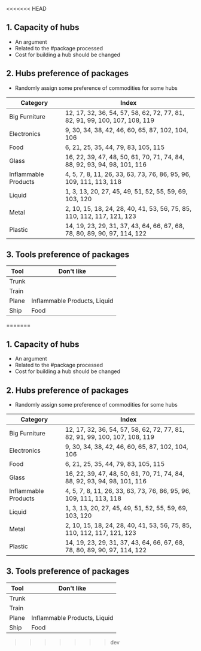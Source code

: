 <<<<<<< HEAD
## 1. Capacity of hubs

- An argument
- Related to the #package processed
- Cost for building a hub should be changed

## 2. Hubs preference of packages

- Randomly assign some preference of commodities for some hubs

| Category             | Index                                                        |
| -------------------- | ------------------------------------------------------------ |
| Big Furniture        | 12, 17, 32, 36, 54, 57, 58, 62, 72, 77, 81, 82, 91, 99, 100, 107, 108, 119 |
| Electronics          | 9, 30, 34, 38, 42, 46, 60, 65, 87, 102, 104, 106             |
| Food                 | 6, 21, 25, 35, 44, 79, 83, 105, 115                          |
| Glass                | 16, 22, 39, 47, 48, 50, 61, 70, 71, 74, 84, 88, 92, 93, 94, 98, 101, 116 |
| Inflammable Products | 4, 5, 7, 8, 11, 26, 33, 63, 73, 76, 86, 95, 96, 109, 111, 113, 118 |
| Liquid               | 1, 3, 13, 20, 27, 45, 49, 51, 52, 55, 59, 69, 103, 120       |
| Metal                | 2, 10, 15, 18, 24, 28, 40, 41, 53, 56, 75, 85, 110, 112, 117, 121, 123 |
| Plastic              | 14, 19, 23, 29, 31, 37, 43, 64, 66, 67, 68, 78, 80, 89, 90, 97, 114, 122 |



## 3. Tools preference of packages

| Tool  | Don't like                   |
| ----- | ---------------------------- |
| Trunk |                              |
| Train |                              |
| Plane | Inflammable Products, Liquid |
| Ship  | Food                         |

=======
## 1. Capacity of hubs

- An argument
- Related to the #package processed
- Cost for building a hub should be changed

## 2. Hubs preference of packages

- Randomly assign some preference of commodities for some hubs

| Category             | Index                                                        |
| -------------------- | ------------------------------------------------------------ |
| Big Furniture        | 12, 17, 32, 36, 54, 57, 58, 62, 72, 77, 81, 82, 91, 99, 100, 107, 108, 119 |
| Electronics          | 9, 30, 34, 38, 42, 46, 60, 65, 87, 102, 104, 106             |
| Food                 | 6, 21, 25, 35, 44, 79, 83, 105, 115                          |
| Glass                | 16, 22, 39, 47, 48, 50, 61, 70, 71, 74, 84, 88, 92, 93, 94, 98, 101, 116 |
| Inflammable Products | 4, 5, 7, 8, 11, 26, 33, 63, 73, 76, 86, 95, 96, 109, 111, 113, 118 |
| Liquid               | 1, 3, 13, 20, 27, 45, 49, 51, 52, 55, 59, 69, 103, 120       |
| Metal                | 2, 10, 15, 18, 24, 28, 40, 41, 53, 56, 75, 85, 110, 112, 117, 121, 123 |
| Plastic              | 14, 19, 23, 29, 31, 37, 43, 64, 66, 67, 68, 78, 80, 89, 90, 97, 114, 122 |



## 3. Tools preference of packages

| Tool  | Don't like                   |
| ----- | ---------------------------- |
| Trunk |                              |
| Train |                              |
| Plane | Inflammable Products, Liquid |
| Ship  | Food                         |

>>>>>>> dev

